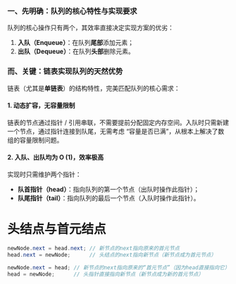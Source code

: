### 一、先明确：队列的核心特性与实现要求

队列的核心操作只有两个，其效率直接决定实现方案的优劣：

1. **入队（Enqueue）**：在队列**尾部**添加元素；
2. **出队（Dequeue）**：在队列**头部**删除元素。
### 而、关键：链表实现队列的天然优势

链表（尤其是**单链表**）的结构特性，完美匹配队列的核心需求：

#### 1. 动态扩容，无容量限制

链表的节点通过指针 / 引用串联，不需要提前分配固定内存空间。入队时只需新建一个节点，通过指针连接到队尾，无需考虑 “容量是否已满”，从根本上解决了数组的容量限制问题。

#### 2. 入队、出队均为 O (1)，效率极高

实现时只需维护两个指针：

- **队首指针（head）**：指向队列的第一个节点（出队时操作此指针）；
- **队尾指针（tail）**：指向队列的最后一个节点（入队时操作此指针）。


# 头结点与首元结点

```java
newNode.next = head.next; // 新节点的next指向原来的首元节点
head.next = newNode;      // 头结点的next指向新节点（新节点成为首元节点）
```

```java
newNode.next = head; // 新节点的next指向原来的“首元节点”（因为head直接指向它）
head = newNode;      // 头指针直接指向新节点（新节点成为新的首元节点）
```